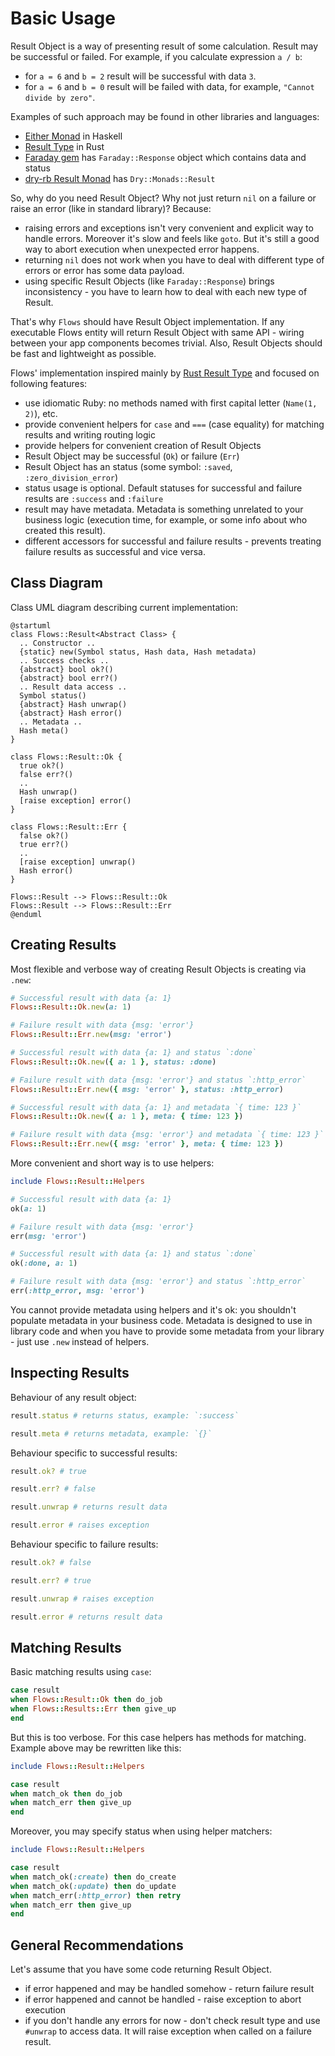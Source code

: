 # Basic Usage

Result Object is a way of presenting result of some calculation. Result may be successful or failed.
For example, if you calculate expression `a / b`:

* for `a = 6` and `b = 2` result will be successful with data `3`.
* for `a = 6` and `b = 0` result will be failed with data, for example, `"Cannot divide by zero"`.

Examples of such approach may be found in other libraries and languages:

* [Either Monad](https://hackage.haskell.org/package/category-extras-0.52.0/docs/Control-Monad-Either.html) in Haskell
* [Result Type](https://doc.rust-lang.org/std/result/enum.Result.html) in Rust
* [Faraday gem](https://www.rubydoc.info/gems/faraday/Faraday/Response) has `Faraday::Response` object which contains data and status
* [dry-rb Result Monad](https://dry-rb.org/gems/dry-monads/result/) has `Dry::Monads::Result`

So, why do you need Result Object? Why not just return `nil` on a failure or raise an error (like in standard library)? Because:

* raising errors and exceptions isn't very convenient and explicit way to handle errors. Moreover it's slow and feels like `goto`. But it's still a good way to abort execution when unexpected error happens.
* returning `nil` does not work when you have to deal with different type of errors or error has some data payload.
* using specific Result Objects (like `Faraday::Response`) brings inconsistency - you have to learn how to deal with each new type of Result.

That's why `Flows` should have Result Object implementation. If any executable Flows entity will return Result Object with same API - wiring between your app components becomes trivial. Also, Result Objects should be fast and lightweight as possible.

Flows' implementation inspired mainly by [Rust Result Type](https://doc.rust-lang.org/std/result/enum.Result.html) and focused on following features:

* use idiomatic Ruby: no methods named with first capital letter (`Name(1, 2)`), etc.
* provide convenient helpers for `case` and `===` (case equality) for matching results and writing routing logic
* provide helpers for convenient creation of Result Objects
* Result Object may be successful (`Ok`) or failure (`Err`)
* Result Object has an status (some symbol: `:saved`, `:zero_division_error`)
* status usage is optional. Default statuses for successful and failure results are `:success` and `:failure`
* result may have metadata. Metadata is something unrelated to your business logic (execution time, for example, or some info about who created this result).
* different accessors for successful and failure results - prevents treating failure results as successful and vice versa.

## Class Diagram

Class UML diagram describing current implementation:

```plantuml
@startuml
class Flows::Result<Abstract Class> {
  .. Constructor ..
  {static} new(Symbol status, Hash data, Hash metadata)
  .. Success checks ..
  {abstract} bool ok?()
  {abstract} bool err?()
  .. Result data access ..
  Symbol status()
  {abstract} Hash unwrap()
  {abstract} Hash error()
  .. Metadata ..
  Hash meta()
}

class Flows::Result::Ok {
  true ok?()
  false err?()
  ..
  Hash unwrap()
  [raise exception] error()
}

class Flows::Result::Err {
  false ok?()
  true err?()
  ..
  [raise exception] unwrap()
  Hash error()
}

Flows::Result --> Flows::Result::Ok
Flows::Result --> Flows::Result::Err
@enduml
```

## Creating Results

Most flexible and verbose way of creating Result Objects is creating via `.new`:

```ruby
# Successful result with data {a: 1}
Flows::Result::Ok.new(a: 1)

# Failure result with data {msg: 'error'}
Flows::Result::Err.new(msg: 'error')

# Successful result with data {a: 1} and status `:done`
Flows::Result::Ok.new({ a: 1 }, status: :done)

# Failure result with data {msg: 'error'} and status `:http_error`
Flows::Result::Err.new({ msg: 'error' }, status: :http_error)

# Successful result with data {a: 1} and metadata `{ time: 123 }`
Flows::Result::Ok.new({ a: 1 }, meta: { time: 123 })

# Failure result with data {msg: 'error'} and metadata `{ time: 123 }`
Flows::Result::Err.new({ msg: 'error' }, meta: { time: 123 })
```

More convenient and short way is to use helpers:

```ruby
include Flows::Result::Helpers

# Successful result with data {a: 1}
ok(a: 1)

# Failure result with data {msg: 'error'}
err(msg: 'error')

# Successful result with data {a: 1} and status `:done`
ok(:done, a: 1)

# Failure result with data {msg: 'error'} and status `:http_error`
err(:http_error, msg: 'error')
```

You cannot provide metadata using helpers and it's ok: you shouldn't populate metadata in your business code.
Metadata is designed to use in library code and when you have to provide some metadata from your library - just use `.new` instead of helpers.

## Inspecting Results

Behaviour of any result object:

```ruby
result.status # returns status, example: `:success`

result.meta # returns metadata, example: `{}`
```

Behaviour specific to successful results:

```ruby
result.ok? # true

result.err? # false

result.unwrap # returns result data

result.error # raises exception
```

Behaviour specific to failure results:

```ruby
result.ok? # false

result.err? # true

result.unwrap # raises exception

result.error # returns result data
```

## Matching Results

Basic matching results using `case`:

```ruby
case result
when Flows::Result::Ok then do_job
when Flows::Results::Err then give_up
end
```

But this is too verbose. For this case helpers has methods for matching. Example above may be rewritten like this:

```ruby
include Flows::Result::Helpers

case result
when match_ok then do_job
when match_err then give_up
end
```

Moreover, you may specify status when using helper matchers:

```ruby
include Flows::Result::Helpers

case result
when match_ok(:create) then do_create
when match_ok(:update) then do_update
when match_err(:http_error) then retry
when match_err then give_up
end
```

## General Recommendations

Let's assume that you have some code returning Result Object.

* if error happened and may be handled somehow - return failure result
* if error happened and cannot be handled - raise exception to abort execution
* if you don't handle any errors for now - don't check result type and use `#unwrap` to access data. It will raise exception when called on a failure result.
